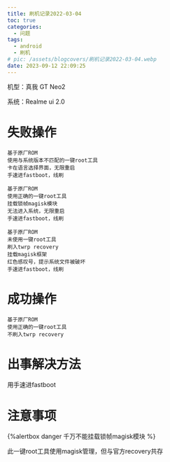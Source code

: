 ```yaml
---
title: 刷机记录2022-03-04
toc: true
categories:
  - 问题
tags:
  - android
  - 刷机
# pic: /assets/blogcovers/刷机记录2022-03-04.webp
date: 2023-09-12 22:09:25
---
```


机型：真我 GT Neo2

系统：Realme ui 2.0

# 失败操作
```
基于原厂ROM
使用与系统版本不匹配的一键root工具
卡在语言选择界面，无限重启
手速进fastboot，线刷
```

```
基于原厂ROM
使用正确的一键root工具
挂载锁帧magisk模块
无法进入系统，无限重启
手速进fastboot，线刷
```

```
基于原厂ROM
未使用一键root工具
刷入twrp recovery
挂载magisk框架
红色感叹号，提示系统文件被破坏
手速进fastboot，线刷
```

# 成功操作

```
基于原厂ROM
使用正确的一键root工具
不刷入twrp recovery
```

# 出事解决方法

用手速进fastboot

# 注意事项

{%alertbox danger
千万不能挂载锁帧magisk模块
%}

此一键root工具使用magisk管理，但与官方recovery共存